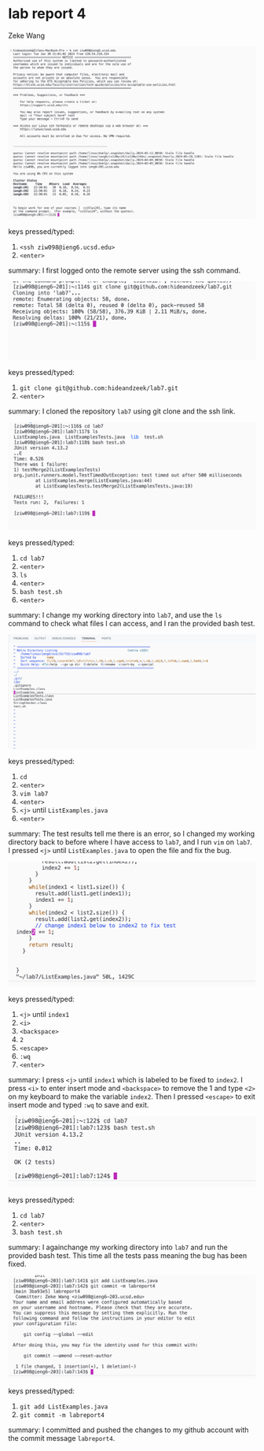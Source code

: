 # lab report 4

Zeke Wang

![Image](lab41.png)

keys pressed/typed: 
1. ```<ssh ziw098@ieng6.ucsd.edu>```
2. ```<enter>``` 

summary: I first logged onto the remote server using the ssh command. 

![Image](lab42.png)

keys pressed/typed: 
1. ```git clone git@github.com:hideandzeek/lab7.git```
2. ```<enter>```

summary: I cloned the repository ```lab7``` using git clone and the ssh link. 

![Image](lab43.png)

keys pressed/typed: 
1. ```cd lab7```
2. ```<enter>``` 
3. ```ls```
4. ```<enter>``` 
5. ```bash test.sh```
6. ```<enter>``` 

summary: I change my working directory into ```lab7```, and use the ```ls``` command to check what files I can access, and I ran the provided bash test. 

![Image](lab44.png)

keys pressed/typed: 
1. ```cd```
2. ```<enter>```
3. ```vim lab7```
4. ```<enter>```
5. ```<j>``` until ```ListExamples.java```
6. ```<enter>```

summary: The test results tell me there is an error, so I changed my working directory back to before where I have access to ```lab7```, and I run ```vim``` on ```lab7```. I pressed ```<j>``` until ```ListExamples.java``` to open the file and fix the bug. 

![Image](lab45.png)

keys pressed/typed: 
1. ```<j>``` until ```index1```
2. ```<i>``` 
3. ```<backspace>```
4. ```2```
5. ```<escape>```
6. ```:wq```
7. ```<enter>```

summary: I press ```<j>``` until ```index1``` which is labeled to be fixed to ```index2```. I press ```<i>``` to enter insert mode and ```<backspace>``` to remove the 1 and type ```<2>``` on my keyboard to make the variable ```index2```. Then I pressed ```<escape>``` to exit insert mode and typed ```:wq``` to save and exit. 

![Image](lab46.png)

keys pressed/typed: 
1. ```cd lab7```
2. ```<enter>```
3. ```bash test.sh```

summary: I againchange my working directory into ```lab7``` and run the provided bash test. This time all the tests pass meaning the bug has been fixed. 

![Image](lab47.png)

keys pressed/typed: 
1. ```git add ListExamples.java```
2. ```git commit -m labreport4```

summary: I committed and pushed the changes to my github account with the commit message ```labreport4```.




